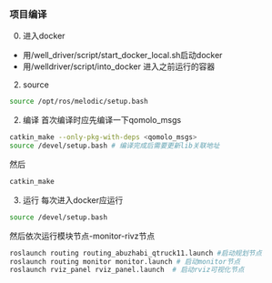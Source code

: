 ### 项目编译
0. 进入docker
- 用/well_driver/script/start_docker_local.sh启动docker
- 用/welldriver/script/into_docker 进入之前运行的容器
2. source
```bash
source /opt/ros/melodic/setup.bash
```
2. 编译
首次编译时应先编译一下qomolo_msgs
```bash
catkin_make --only-pkg-with-deps <qomolo_msgs>
source /devel/setup.bash # 编译完成后需要更新lib关联地址
```
然后
```bash
catkin_make
```
3. 运行
每次进入docker应运行
```bash
source /devel/setup.bash
```
然后依次运行模块节点-monitor-rivz节点
```bash
roslaunch routing routing_abuzhabi_qtruck11.launch #启动规划节点
roslaunch routing monitor monitor.launch # 启动monitor节点
roslaunch rviz_panel rviz_panel.launch  # 启动rviz可视化节点
```